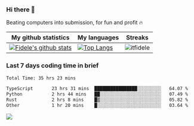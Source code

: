 ### Hi there 👋
<p>Beating computers into submission, for fun and profit 🔥</p>

|My github statistics|My languages|Streaks|
|-|-|-|
|[![Fidele's github stats](https://github-readme-stats.vercel.app/api?username=itfidele&count_private=true&show_icons=true&theme=dark&hide_title=true)](https://github.com/itfidele)|[![Top Langs](https://github-readme-stats.vercel.app/api/top-langs/?username=itfidele&show_icons=true&langs_count=8&theme=dark&layout=compact&hide_title=true)](https://github.com/itfidele)|![itfidele](https://github-readme-streak-stats.herokuapp.com/?user=itfidele&theme=dark)

### Last 7 days coding time in brief
<!--START_SECTION:waka-->

```txt
Total Time: 35 hrs 23 mins

TypeScript       23 hrs 31 mins  ████████████████░░░░░░░░░   64.07 %
Python           2 hrs 44 mins   ██░░░░░░░░░░░░░░░░░░░░░░░   07.49 %
Rust             2 hrs 8 mins    █▒░░░░░░░░░░░░░░░░░░░░░░░   05.82 %
Other            1 hr 20 mins    █░░░░░░░░░░░░░░░░░░░░░░░░   03.64 %
```

<!--END_SECTION:waka-->

![](https://komarev.com/ghpvc/?username=itfidele)
